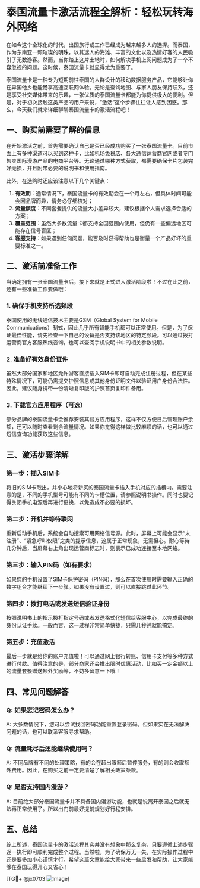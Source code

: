 # 泰国流量卡激活流程全解析：轻松玩转海外网络

在如今这个全球化的时代，出国旅行或工作已经成为越来越多人的选择。而泰国，作为东南亚一颗璀璨的明珠，以其迷人的海滩、丰富的文化以及热情好客的人民吸引了无数游客。然而，当你踏上这片土地时，如何解决手机上网问题成为了一个不容忽视的问题。这时候，泰国流量卡就显得尤为重要了。

泰国流量卡是一种专为短期前往泰国的人群设计的移动数据服务产品，它能够让你在异国他乡也能畅享高速互联网体验。无论是查询地图、与家人朋友保持联系，还是享受社交媒体带来的乐趣，一张优质的泰国流量卡都能为你提供极大的便利。但是，对于初次接触这类产品的用户来说，“激活”这个步骤往往让人感到困惑。那么，今天我们就来详细聊聊泰国流量卡的激活流程吧！

## 一、购买前需要了解的信息

在开始激活之前，首先需要确认自己是否已经成功购买了一张泰国流量卡。目前市面上有多种渠道可以买到这种卡，比如机场免税店、各大通信运营商官网或者专门售卖国际漫游产品的电商平台等。无论通过哪种方式获取，都需要确保卡片包装完好无损，并且附带必要的说明书和使用指南。

此外，在选购时还应该注意以下几个关键点：
1. **有效期**：通常情况下，泰国流量卡的有效期会在一个月左右，但具体时间可能会因品牌而异，请务必仔细核对；
2. **流量额度**：不同套餐提供的流量大小差异较大，建议根据个人需求选择合适的方案；
3. **覆盖范围**：虽然大多数流量卡都支持全国范围内使用，但仍有一些偏远地区可能存在信号盲区；
4. **客服支持**：如果遇到任何问题，能否及时获得帮助也是衡量一个产品好坏的重要标准之一。

## 二、激活前准备工作

当确定拥有一张泰国流量卡后，接下来就是正式进入激活阶段啦！不过在此之前，还有一些准备工作要做哦：

### 1. 确保手机支持所选频段
泰国使用的无线通信技术主要是GSM（Global System for Mobile Communications）制式，因此几乎所有智能手机都可以正常使用。但是，为了保证最佳性能，请先检查一下自己的设备是否支持该地区的特定频段。可以通过拨打运营商官方客服热线咨询，也可以查阅手机说明书中的相关参数说明。

### 2. 准备好有效身份证件
虽然大部分国家和地区允许游客直接插入SIM卡即可自动完成注册过程，但在某些特殊情况下，可能仍需提交护照信息或其他身份证明文件以验证用户身份合法性。因此，建议随身携带一份清晰复印版的护照首页复印件备用。

### 3. 下载官方应用程序（可选）
部分品牌的泰国流量卡会推荐安装其官方应用程序，这样不仅方便日后管理账户余额，还可以随时查看剩余流量情况。如果你觉得这样做比较麻烦的话，也可以通过短信查询功能获取这些信息。

## 三、激活步骤详解

### 第一步：插入SIM卡
将旧的SIM卡取出，并小心地将新买的泰国流量卡插入手机对应的插槽内。需要注意的是，不同的手机型号可能有不同的卡槽位置，请参照说明书操作。同时也要记得关闭手机电源后再进行更换，以免造成不必要的损坏。

### 第二步：开机并等待联网
重新启动手机后，系统会自动搜索可用网络信号源。此时，屏幕上可能会显示“未注册”、“紧急呼叫仅限”之类的提示信息，这属于正常现象，无需担心。耐心等待几分钟后，当屏幕右上角出现运营商标志时，则表示已成功连接至本地网络。

### 第三步：输入PIN码（如有要求）
如果您的手机设置了SIM卡保护密码（PIN码），那么在首次使用时需要输入正确的数字组合才能继续下一步骤。如果没有设置过，则可以直接跳过此环节。

### 第四步：拨打电话或发送短信验证身份
按照说明书上的指示拨打指定号码或者发送格式化短信给客服中心，以完成最终的身份认证手续。一般而言，这一过程非常简单快捷，只需几秒钟就能搞定。

### 第五步：充值激活
最后一步就是给你的账户充值啦！可以通过网上银行转账、信用卡支付等多种方式进行付款。值得注意的是，部分商家还会推出限时优惠活动，比如买一定金额以上的流量套餐赠送额外奖励等，不妨多留意一下哦！

## 四、常见问题解答

### Q: 如果忘记密码怎么办？
A: 大多数情况下，您可以尝试找回密码功能重置登录密码。但如果实在无法解决问题的话，也可以联系客服寻求帮助。

### Q: 流量耗尽后还能继续使用吗？
A: 不同品牌有不同的处理策略，有的会在超出限额后暂停服务，有的则会收取额外费用。因此，在购买之前一定要清楚了解相关政策条款。

### Q: 是否支持国内漫游？
A: 目前绝大部分泰国流量卡并不具备国内漫游功能，也就是说离开泰国之后就无法再正常使用了。所以出门前最好提前规划好行程安排。

## 五、总结

综上所述，泰国流量卡的激活流程其实并没有想象中那么复杂，只要遵循上述步骤逐一执行即可顺利完成整个过程。当然啦，为了确保万无一失，在实际操作过程中还是要多加小心谨慎才行。希望这篇文章能给大家带来一些启发和帮助，让大家能够在泰国玩得开心又省心！

[TG💪+ @jx0703 ![Image](https://github.com/user-attachments/assets/dbca1d08-cadb-493c-b0ec-ad6f7a83f270)]